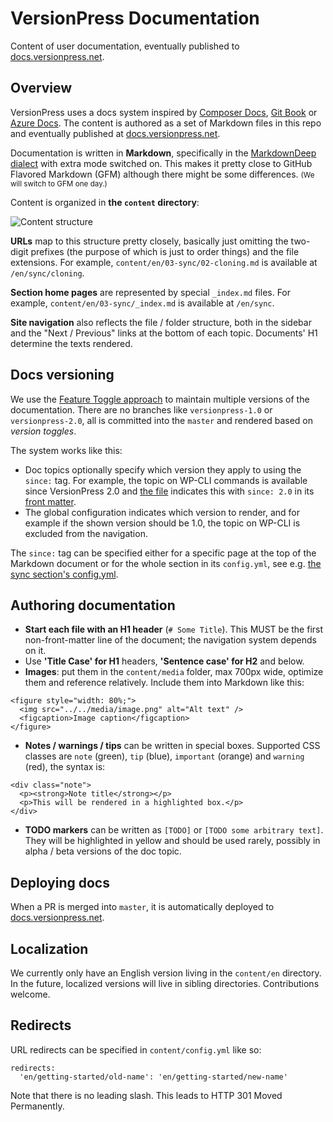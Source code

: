 # VersionPress Documentation

Content of user documentation, eventually published to [docs.versionpress.net](http://docs.versionpress.net/en).


## Overview

VersionPress uses a docs system inspired by [Composer Docs](https://github.com/composer/composer/tree/master/doc), [Git Book](https://github.com/progit/progit) or [Azure Docs](https://github.com/Azure/azure-content/). The content is authored as a set of Markdown files in this repo and eventually published at [docs.versionpress.net](http://docs.versionpress.net/en).

Documentation is written in **Markdown**, specifically in the [MarkdownDeep dialect](http://www.toptensoftware.com/markdowndeep/) with extra mode switched on. This makes it pretty close to GitHub Flavored Markdown (GFM) although there might be some differences. <small>(We will switch to GFM one day.)</small>

Content is organized in **the `content` directory**:

![Content structure](https://cloud.githubusercontent.com/assets/101152/14105777/ee4fc5da-f5ad-11e5-86b1-ec73ac35419e.png)

**URLs** map to this structure pretty closely, basically just omitting the two-digit prefixes (the purpose of which is just to order things) and the file extensions. For example, `content/en/03-sync/02-cloning.md` is available at `/en/sync/cloning`.

**Section home pages** are represented by special `_index.md` files. For example, `content/en/03-sync/_index.md` is available at `/en/sync`.

**Site navigation** also reflects the file / folder structure, both in the sidebar and the "Next / Previous" links at the bottom of each topic. Documents' H1 determine the texts rendered.


## Docs versioning

We use the [Feature Toggle approach](http://martinfowler.com/bliki/FeatureToggle.html) to maintain multiple versions of the documentation. There are no branches like `versionpress-1.0` or `versionpress-2.0`, all is committed into the `master` and rendered based on *version toggles*.

The system works like this:

 - Doc topics optionally specify which version they apply to using the `since:` tag. For example, the topic on WP-CLI commands is available since VersionPress 2.0 and [the file](https://raw.githubusercontent.com/versionpress/docs/3ad7f2728b7134d2d7fd19b753b210d0c7b38871/content/en/02-feature-focus/10-wp-cli.md) indicates this with `since: 2.0` in its [front matter](http://jekyllrb.com/docs/frontmatter/).
 - The global configuration indicates which version to render, and for example if the shown version should be 1.0, the topic on WP-CLI is excluded from the navigation.

The `since:` tag can be specified either for a specific page at the top of the Markdown document or for the whole section in its `config.yml`, see e.g. [the sync section's config.yml](https://github.com/versionpress/docs/blob/9738af100e640a525c2ae0119bc3060f175b65a9/content/en/03-sync/config.yml).



## Authoring documentation

 - **Start each file with an H1 header** (`# Some Title`). This MUST be the first non-front-matter line of the document; the navigation system depends on it.
 - Use **'Title Case' for H1** headers, **'Sentence case' for H2** and below.
 - **Images**: put them in the `content/media` folder, max 700px wide, optimize them and reference relatively. Include them into Markdown like this:

```
<figure style="width: 80%;">
  <img src="../../media/image.png" alt="Alt text" />
  <figcaption>Image caption</figcaption>
</figure>
```

 - **Notes / warnings / tips** can be written in special boxes. Supported CSS classes are `note` (green), `tip` (blue), `important` (orange) and `warning` (red), the syntax is:

```
<div class="note">
  <p><strong>Note title</strong></p>
  <p>This will be rendered in a highlighted box.</p>
</div>
```

 - **TODO markers** can be written as `[TODO]` or `[TODO some arbitrary text]`. They will be highlighted in yellow and should be used rarely, possibly in alpha / beta versions of the doc topic.


## Deploying docs

When a PR is merged into `master`, it is automatically deployed to [docs.versionpress.net](http://docs.versionpress.net/en).


## Localization

We currently only have an English version living in the `content/en` directory. In the future, localized versions will live in sibling directories. Contributions welcome.

## Redirects

URL redirects can be specified in `content/config.yml` like so:

```
redirects:
  'en/getting-started/old-name': 'en/getting-started/new-name'
```

Note that there is no leading slash. This leads to HTTP 301 Moved Permanently.


